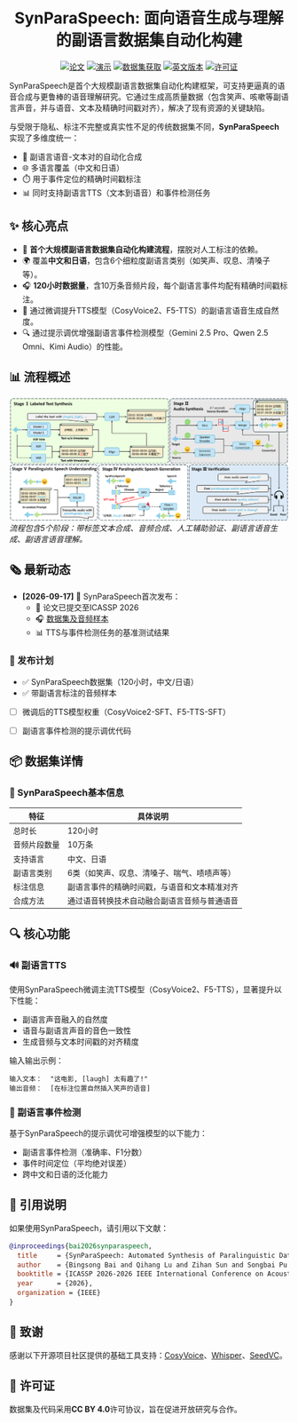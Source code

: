 <div align="center">
    <h1>
    SynParaSpeech: 面向语音生成与理解的副语言数据集自动化构建
    </h1>
    <p>
    <!-- 若有logo可添加：<img src="path/to/logo.png" alt="SynParaSpeech Logo" width="300"> -->
    </p>
    <a href="#" ><img src="https://img.shields.io/badge/论文-即将发布-orange" alt="论文"></a>
    <a href="https://github.com/ShawnPi233/SynParaSpeech"><img src="https://img.shields.io/badge/演示-🌐-blue" alt="演示"></a>
    <a href="https://github.com/ShawnPi233/SynParaSpeech"><img src="https://img.shields.io/badge/%F0%9F%A4%97%20数据集-下载-purple" alt="数据集获取"></a>
    <a href="README.md"><img src="https://img.shields.io/badge/语言-English-red" alt="英文版本"></a>
    <a href="#"><img src="https://img.shields.io/badge/许可证-CC%20BY%204.0-blue.svg" alt="许可证"></a>
</div>

SynParaSpeech是首个大规模副语言数据集自动化构建框架，可支持更逼真的语音合成与更鲁棒的语音理解研究。它通过生成高质量数据（包含笑声、咳嗽等副语言声音，并与语音、文本及精确时间戳对齐），解决了现有资源的关键缺陷。

与受限于隐私、标注不完整或真实性不足的传统数据集不同，**SynParaSpeech** 实现了多维度统一：
- 🤖 副语言语音-文本对的自动化合成
- 🌐 多语言覆盖（中文和日语）
- ⏱️ 用于事件定位的精确时间戳标注
- 📊 同时支持副语言TTS（文本到语音）和事件检测任务


## ✨ 核心亮点

- 🚀 **首个大规模副语言数据集自动化构建流程**，摆脱对人工标注的依赖。  
- 🌍 覆盖**中文和日语**，包含6个细粒度副语言类别（如笑声、叹息、清嗓子等）。  
- 🎧 **120小时数据量**，含10万条音频片段，每个副语言事件均配有精确时间戳标注。  
- 🎤 通过微调提升TTS模型（CosyVoice2、F5-TTS）的副语言语音生成自然度。  
- 🔍 通过提示调优增强副语言事件检测模型（Gemini 2.5 Pro、Qwen 2.5 Omni、Kimi Audio）的性能。  


## 📊 流程概述

![SynParaSpeech流程](statics/figs/synparaspeech.png)  
*流程包含5个阶段：带标签文本合成、音频合成、人工辅助验证、副语言语音生成、副语言语音理解。*


## 🗞 最新动态

- **[2026-09-17]** 🎉 SynParaSpeech首次发布：
  - 📄 论文已提交至ICASSP 2026
  - 🎧 [数据集及音频样本](https://github.com/ShawnPi233/SynParaSpeech)
  - 📊 TTS与事件检测任务的基准测试结果


### 📅 发布计划

* ✅ SynParaSpeech数据集（120小时，中文/日语）
* ✅ 带副语言标注的音频样本
* [ ] 微调后的TTS模型权重（CosyVoice2-SFT、F5-TTS-SFT）
* [ ] 副语言事件检测的提示调优代码


## 📦 数据集详情

### 📌 SynParaSpeech基本信息

| 特征                | 具体说明                                                                 |
|---------------------|--------------------------------------------------------------------------|
| 总时长              | 120小时                                                                   |
| 音频片段数量        | 10万条                                                                    |
| 支持语言            | 中文、日语                                                                |
| 副语言类别          | 6类（如笑声、叹息、清嗓子、喘气、啧啧声等）                              |
| 标注信息            | 副语言事件的精确时间戳，与语音和文本精准对齐                              |
| 合成方法            | 通过语音转换技术自动融合副语言音频与普通语音                              |


## 🔍 核心功能

### 🔊 副语言TTS
使用SynParaSpeech微调主流TTS模型（CosyVoice2、F5-TTS），显著提升以下性能：
- 副语言声音融入的自然度
- 语音与副语言声音的音色一致性
- 生成音频与文本时间戳的对齐精度

输入输出示例：
```text
输入文本：  "这电影, [laugh] 太有趣了!"
输出音频：  [在标注位置自然插入笑声的语音]
```

### 🎯 副语言事件检测
基于SynParaSpeech的提示调优可增强模型的以下能力：
- 副语言事件检测（准确率、F1分数）
- 事件时间定位（平均绝对误差）
- 跨中文和日语的泛化能力


## 📜 引用说明

如果使用SynParaSpeech，请引用以下文献：

```bibtex
@inproceedings{bai2026synparaspeech,
  title     = {SynParaSpeech: Automated Synthesis of Paralinguistic Datasets for Speech Generation and Understanding},
  author    = {Bingsong Bai and Qihang Lu and Zihan Sun and Songbai Pu and Wenbing Yang and Yingming Gao and Ya Li and Jun Gao},
  booktitle = {ICASSP 2026-2026 IEEE International Conference on Acoustics, Speech and Signal Processing (ICASSP)},
  year      = {2026},
  organization = {IEEE}
}
```


## 🙏 致谢
感谢以下开源项目社区提供的基础工具支持：[CosyVoice](https://github.com/FunAudioLLM/CosyVoice)、[Whisper](https://github.com/openai/whisper)、[SeedVC](https://arxiv.org/abs/2411.09943)。


## 🪪 许可证

数据集及代码采用**CC BY 4.0**许可协议，旨在促进开放研究与合作。
